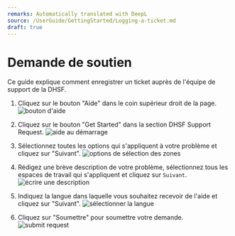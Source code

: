 ```yaml
---
remarks: Automatically translated with DeepL
source: /UserGuide/GettingStarted/Logging-a-ticket.md
draft: true
---
```


# Demande de soutien

Ce guide explique comment enregistrer un ticket auprès de l'équipe de support de la DHSF.

1. Cliquez sur le bouton "Aide" dans le coin supérieur droit de la page.
    ![bouton d'aide](help-button.png)

1. Cliquez sur le bouton "Get Started" dans la section DHSF Support Request.
    ![aide au démarrage](support-get-started.png)

1. Sélectionnez toutes les options qui s'appliquent à votre problème et cliquez sur "Suivant".
    ![options de sélection des zones](support-select-areas.png)

1. Rédigez une brève description de votre problème, sélectionnez tous les espaces de travail qui s'appliquent et cliquez sur `Suivant`.
    ![écrire une description](support-write-description.png)

1. Indiquez la langue dans laquelle vous souhaitez recevoir de l'aide et cliquez sur "Suivant".
    ![sélectionner la langue](support-select-language.png)

1. Cliquez sur "Soumettre" pour soumettre votre demande.
    ![submit request](support-submit-request.png)
